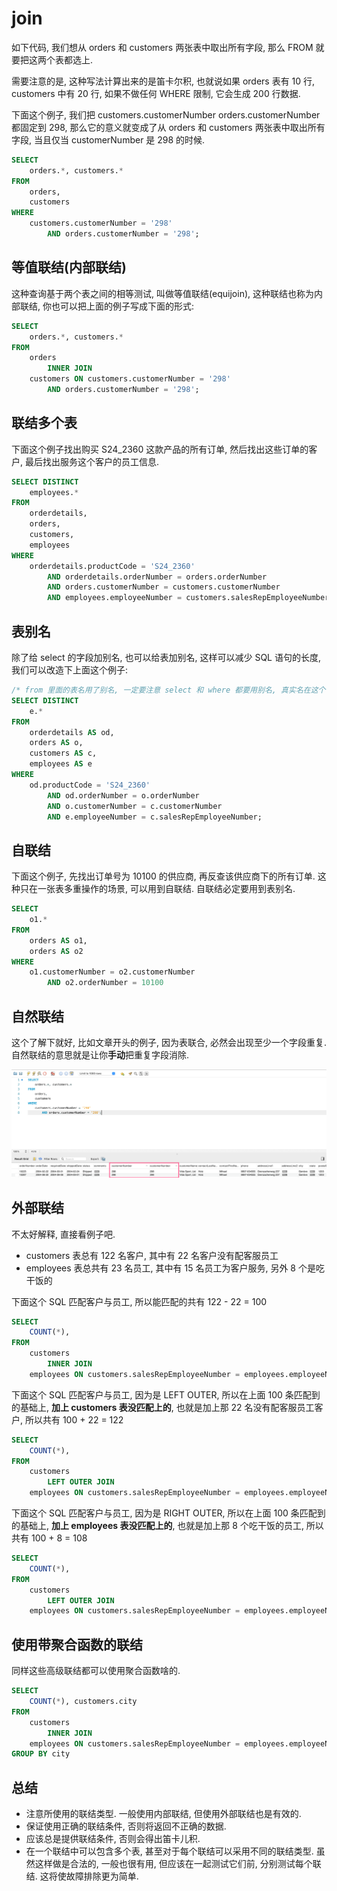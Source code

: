 # join

如下代码, 我们想从 orders 和 customers 两张表中取出所有字段, 那么 FROM 就要把这两个表都选上.

需要注意的是, 这种写法计算出来的是笛卡尔积, 也就说如果 orders 表有 10 行, customers 中有 20 行, 如果不做任何 WHERE 限制, 它会生成 200 行数据.

下面这个例子, 我们把  customers.customerNumber orders.customerNumber 都固定到 298, 那么它的意义就变成了从 orders 和 customers 两张表中取出所有字段, 当且仅当 customerNumber 是 298 的时候.

```sql
SELECT 
    orders.*, customers.*
FROM
    orders,
    customers
WHERE
    customers.customerNumber = '298'
        AND orders.customerNumber = '298';
```

## 等值联结(内部联结)

这种查询基于两个表之间的相等测试, 叫做等值联结(equijoin), 这种联结也称为内部联结, 你也可以把上面的例子写成下面的形式:

```sql
SELECT 
    orders.*, customers.*
FROM
    orders
        INNER JOIN
    customers ON customers.customerNumber = '298'
        AND orders.customerNumber = '298';
```

## 联结多个表

下面这个例子找出购买 S24_2360 这款产品的所有订单, 然后找出这些订单的客户, 最后找出服务这个客户的员工信息.

```sql
SELECT DISTINCT
    employees.*
FROM
    orderdetails,
    orders,
    customers,
    employees
WHERE
    orderdetails.productCode = 'S24_2360'
        AND orderdetails.orderNumber = orders.orderNumber
        AND orders.customerNumber = customers.customerNumber
        AND employees.employeeNumber = customers.salesRepEmployeeNumber;
```

## 表别名

除了给 select 的字段加别名, 也可以给表加别名, 这样可以减少 SQL 语句的长度, 我们可以改造下上面这个例子:

```sql
/* from 里面的表名用了别名, 一定要注意 select 和 where 都要用别名, 真实名在这个 SQL 语句中就不能用了 */
SELECT DISTINCT
    e.*
FROM
    orderdetails AS od,
    orders AS o,
    customers AS c,
    employees AS e
WHERE
    od.productCode = 'S24_2360'
        AND od.orderNumber = o.orderNumber
        AND o.customerNumber = c.customerNumber
        AND e.employeeNumber = c.salesRepEmployeeNumber;
```

## 自联结

下面这个例子, 先找出订单号为 10100 的供应商, 再反查该供应商下的所有订单. 这种只在一张表多重操作的场景, 可以用到自联结. 自联结必定要用到表别名.

```sql
SELECT 
    o1.*
FROM
    orders AS o1,
    orders AS o2
WHERE
    o1.customerNumber = o2.customerNumber
        AND o2.orderNumber = 10100
```

## 自然联结

这个了解下就好, 比如文章开头的例子, 因为表联合, 必然会出现至少一个字段重复. 自然联结的意思就是让你**手动**把重复字段消除.

![mysql-1](../../../screenshots/mysql-1.png)

## 外部联结

不太好解释, 直接看例子吧.

- customers 表总有 122 名客户, 其中有 22 名客户没有配客服员工
- employees 表总共有 23 名员工, 其中有 15 名员工为客户服务, 另外 8 个是吃干饭的

下面这个 SQL 匹配客户与员工, 所以能匹配的共有 122 - 22 = 100

```sql
SELECT
    COUNT(*),
FROM
    customers
        INNER JOIN
    employees ON customers.salesRepEmployeeNumber = employees.employeeNumber
```

下面这个 SQL 匹配客户与员工, 因为是 LEFT OUTER, 所以在上面 100 条匹配到的基础上, **加上 customers 表没匹配上的**, 也就是加上那 22 名没有配客服员工客户, 所以共有 100 + 22 = 122

```sql
SELECT 
    COUNT(*),
FROM
    customers
        LEFT OUTER JOIN
    employees ON customers.salesRepEmployeeNumber = employees.employeeNumber
```

下面这个 SQL 匹配客户与员工, 因为是 RIGHT OUTER, 所以在上面 100 条匹配到的基础上, **加上 employees 表没匹配上的**, 也就是加上那 8 个吃干饭的员工, 所以共有 100 + 8 = 108

```sql
SELECT 
    COUNT(*),
FROM
    customers
        LEFT OUTER JOIN
    employees ON customers.salesRepEmployeeNumber = employees.employeeNumber
```

## 使用带聚合函数的联结

同样这些高级联结都可以使用聚合函数啥的.

```sql
SELECT 
    COUNT(*), customers.city
FROM
    customers
        INNER JOIN
    employees ON customers.salesRepEmployeeNumber = employees.employeeNumber
GROUP BY city
```

## 总结

- 注意所使用的联结类型. 一般使用内部联结, 但使用外部联结也是有效的.
- 保证使用正确的联结条件, 否则将返回不正确的数据.
- 应该总是提供联结条件, 否则会得出笛卡儿积.
- 在一个联结中可以包含多个表, 甚至对于每个联结可以采用不同的联结类型. 虽然这样做是合法的, 一般也很有用, 但应该在一起测试它们前, 分别测试每个联结. 这将使故障排除更为简单.
